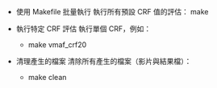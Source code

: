 
* 使用 Makefile 批量執行 執行所有預設 CRF 值的評估：
make

* 執行特定 CRF 評估 執行單個 CRF，例如：

  * make vmaf_crf20

* 清理產生的檔案 清除所有產生的檔案（影片與結果檔）：

  * make clean
